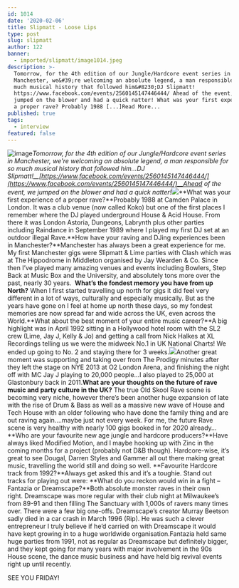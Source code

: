 ```yaml
---
id: 1014
date: '2020-02-06'
title: Slipmatt - Loose Lips
type: post
slug: slipmatt
author: 122
banner:
  - imported/slipmatt/image1014.jpeg
description: >-
  Tomorrow, for the 4th edition of our Jungle/Hardcore event series in
  Manchester, we&#39;re welcoming an absolute legend, a man responsible for so
  much musical history that followed him&#8230;DJ Slipmatt!
  https://www.facebook.com/events/2560145147446444/ Ahead of the event, we
  jumped on the blower and had a quick natter! What was your first experience of
  a proper rave? Probably 1988 [...]Read More...
published: true
tags:
  - interview
featured: false
---
```

![image](../imported/slipmatt/image1014.jpeg)_Tomorrow, for the 4th edition of our Jungle/Hardcore event series in Manchester, we're welcoming an absolute legend, a man responsible for so much musical history that followed him…DJ Slipmatt!__[](https://www.facebook.com/events/2560145147446444/)[https://www.facebook.com/events/2560145147446444/](https://www.facebook.com/events/2560145147446444/)__Ahead of the event, we jumped on the blower and had a quick natter!_![](/wp-content/uploads/live/img/wysiwyg/5e3c2bb0524ab.png)**What was your first experience of a proper rave?**Probably 1988 at Camden Palace in London. It was a club venue (now called Koko) but one of the first places I remember where the DJ played underground House & Acid House. From there it was London Astoria, Dungeons, Labrynth plus other parties including Raindance in September 1989 where I played my first DJ set at an outdoor illegal Rave.**How have your raving and DJing experiences been in Manchester?**Manchester has always been a great experience for me. My first Manchester gigs were Slipmatt & Lime parties with Clash which was at The Hippodrome in Middleton organised by Jay Wearden & Co. Since then I’ve played many amazing venues and events including Bowlers, Step Back at Music Box and the University, and absolutely tons more over the past, nearly 30 years.  **What’s the fondest memory you have from up North?** When I first started travelling up north for gigs it did feel very different in a lot of ways, culturally and especially musically. But as the years have gone on I feel at home up north these days, so my fondest memories are now spread far and wide across the UK, even across the World.**What about the best moment of your entire music career?**A big highlight was in April 1992 sitting in a Hollywood hotel room with the SL2 crew (Lime, Jay J, Kelly & Jo) and getting a call from Nick Halkes at XL Recordings telling us we were the midweek No.1 in UK National Charts! We ended up going to No. 2 and staying there for 3 weeks.![](/wp-content/uploads/live/img/wysiwyg/5e3c2c3a12368.jpg)Another great moment was supporting and taking over from The Prodigy minutes after they left the stage on NYE 2013 at O2 London Arena, and finishing the night off with MC Jay J playing to 20,000 people…I also played to 25,000 at Glastonbury back in 2011.**What are your thoughts on the future of rave music and party culture in the UK?** The true Old Skool Rave scene is becoming very niche, however there’s been another huge expansion of late with the rise of Drum & Bass as well as a massive new wave of House and Tech House with an older following who have done the family thing and are out raving again….maybe just not every week. For me, the future Rave scene is very healthy with nearly 100 gigs booked in for 2020 already…**Who are your favourite new age jungle and hardcore producers?**Have always liked Modified Motion, and I maybe hooking up with Zinc in the coming months for a project (probably not D&B though). Hardcore-wise, it’s great to see Dougal, Darren Styles and Gammer all out there making great music, travelling the world still and doing so well. **Favourite Hardcore track from 1992?**Always get asked this and it’s a toughie. Stand out tracks for playing out were: **What do you reckon would win in a fight – Fantazia or Dreamscape?**Both absolute monster raves in their own right. Dreamscape was more regular with their club night at Milwaukee’s from 89-91 and then filling The Sanctuary with 1,000s of ravers many times over. There were a few big one-offs. Dreamscape’s creator Murray Beetson sadly died in a car crash in March 1996 (Rip). He was such a clever entrepreneur I truly believe if he’d carried on with Dreamscape it would have kept growing in to a huge worldwide organisation.Fantazia held same huge parties from 1991, not as regular as Dreamscape but definitely bigger, and they kept going for many years with major involvement in the 90s House scene, the dance music business and have held big revival events right up until recently. 

SEE YOU FRIDAY!